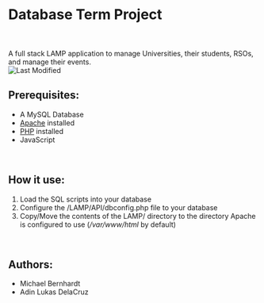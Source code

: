 # Database Term Project<br /><br />

A full stack LAMP application to manage Universities, their students, RSOs, and manage their events.<br />
<img src="https://img.shields.io/aur/last-modified/Database_Term_Project" alt="Last Modified"><br />

<h2>Prerequisites:</h2>
<ul>
    <li>A MySQL Database</li>
    <li><a href="https://httpd.apache.org/">Apache</a> installed</li>
    <li><a href="https://www.php.net/">PHP</a> installed</li>
    <li>JavaScript</li>
</ul>
<br />

<h2>How it use:</h2>
<ol>
    <li> Load the SQL scripts into your database</li>
    <li> Configure the /LAMP/API/dbconfig.php file to your database</li>
    <li> Copy/Move the contents of the LAMP/ directory to the directory Apache is configured to use (<i>/var/www/html</i> by default)</li>
</ol>
<br />
<h2>Authors:</h2> 
<ul>
    <li>Michael Bernhardt</li>
    <li>Adin Lukas DelaCruz</li>
</ul>
